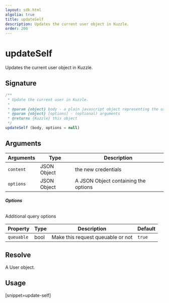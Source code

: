 ```yaml
---
layout: sdk.html
algolia: true
title: updateSelf
description: Updates the current user object in Kuzzle.
order: 200
---
```


# updateSelf

Updates the current user object in Kuzzle.

## Signature

```javascript
/**
 * Update the current user in Kuzzle.
 * 
 * @param {object} body - a plain javascript object representing the user's modification
 * @param {object} [options] - (optional) arguments
 * @returns {Kuzzle} this object
 */
updateSelf (body, options = null)
```

## Arguments

| Arguments    | Type    | Description
|--------------|---------|-------------
| `content` | JSON Object | the new credentials
| `options`  | JSON Object | A JSON Object containing the options


###### **Options**

Additional query options

| Property     | Type    | Description                       | Default |
| ---------- | ------- | --------------------------------- | ------- |
| `queuable` | bool | Make this request queuable or not | `true`  |


## Resolve

A User object.

## Usage

[snippet=update-self]
